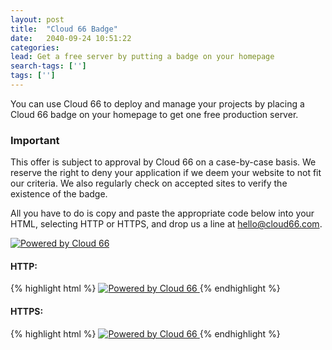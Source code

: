```yaml
---
layout: post
title:  "Cloud 66 Badge"
date:   2040-09-24 10:51:22
categories:
lead: Get a free server by putting a badge on your homepage
search-tags: ['']
tags: ['']
---
```


You can use Cloud 66 to deploy and manage your projects by placing a Cloud 66 badge on your homepage to get one free production server.

<div class="notice">
		<h3>Important</h3>
		<p>
			This offer is subject to approval by Cloud 66 on a case-by-case basis. We reserve the right to deny your application if we deem your website to not fit our criteria. We also regularly check on accepted sites to verify the existence of the badge.
		</p>
</div>

All you have to do is copy and paste the appropriate code below into your HTML, selecting HTTP or HTTPS, and drop us a line at <a href='mailto:hello@cloud66.com'>hello@cloud66.com</a>.

<a href="http://www.cloud66.com"><img src="https://d563vzkt1q0lu.cloudfront.net/images/powered-by-cloud66.png" title="Powered by Cloud 66"/></a>

#### HTTP:

{% highlight html %}
<a href="http://www.cloud66.com">
    <img src="http://d563vzkt1q0lu.cloudfront.net/images/powered-by-cloud66.png" title="Powered by Cloud 66">
</a>
{% endhighlight %}


#### HTTPS:

{% highlight html %}
<a href="http://www.cloud66.com">
    <img src="https://d563vzkt1q0lu.cloudfront.net/images/powered-by-cloud66.png" title="Powered by Cloud 66"/>
</a>
{% endhighlight %}